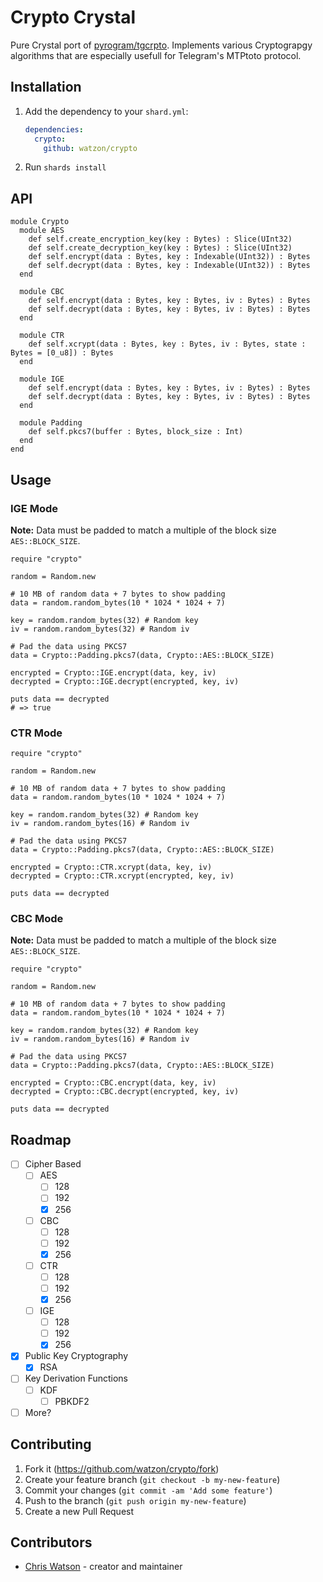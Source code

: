 # Crypto Crystal

Pure Crystal port of [pyrogram/tgcrpto](https://github.com/pyrogram/tgcrpto). Implements various Cryptograpgy algorithms that are especially usefull for Telegram's MTPtoto protocol.

## Installation

1. Add the dependency to your `shard.yml`:

   ```yaml
   dependencies:
     crypto:
       github: watzon/crypto
   ```

2. Run `shards install`

## API

```crystal
module Crypto
  module AES
    def self.create_encryption_key(key : Bytes) : Slice(UInt32)
    def self.create_decryption_key(key : Bytes) : Slice(UInt32)
    def self.encrypt(data : Bytes, key : Indexable(UInt32)) : Bytes
    def self.decrypt(data : Bytes, key : Indexable(UInt32)) : Bytes
  end

  module CBC
    def self.encrypt(data : Bytes, key : Bytes, iv : Bytes) : Bytes
    def self.decrypt(data : Bytes, key : Bytes, iv : Bytes) : Bytes
  end

  module CTR
    def self.xcrypt(data : Bytes, key : Bytes, iv : Bytes, state : Bytes = [0_u8]) : Bytes
  end

  module IGE
    def self.encrypt(data : Bytes, key : Bytes, iv : Bytes) : Bytes
    def self.decrypt(data : Bytes, key : Bytes, iv : Bytes) : Bytes
  end

  module Padding
    def self.pkcs7(buffer : Bytes, block_size : Int)
  end
end
```

## Usage

### IGE Mode

**Note:** Data must be padded to match a multiple of the block size `AES::BLOCK_SIZE`.

```crystal
require "crypto"

random = Random.new

# 10 MB of random data + 7 bytes to show padding
data = random.random_bytes(10 * 1024 * 1024 + 7)

key = random.random_bytes(32) # Random key
iv = random.random_bytes(32) # Random iv

# Pad the data using PKCS7
data = Crypto::Padding.pkcs7(data, Crypto::AES::BLOCK_SIZE)

encrypted = Crypto::IGE.encrypt(data, key, iv)
decrypted = Crypto::IGE.decrypt(encrypted, key, iv)

puts data == decrypted
# => true
```

### CTR Mode

```crystal
require "crypto"

random = Random.new

# 10 MB of random data + 7 bytes to show padding
data = random.random_bytes(10 * 1024 * 1024 + 7)

key = random.random_bytes(32) # Random key
iv = random.random_bytes(16) # Random iv

# Pad the data using PKCS7
data = Crypto::Padding.pkcs7(data, Crypto::AES::BLOCK_SIZE)

encrypted = Crypto::CTR.xcrypt(data, key, iv)
decrypted = Crypto::CTR.xcrypt(encrypted, key, iv)

puts data == decrypted
```

### CBC Mode

**Note:** Data must be padded to match a multiple of the block size `AES::BLOCK_SIZE`.

```crystal
require "crypto"

random = Random.new

# 10 MB of random data + 7 bytes to show padding
data = random.random_bytes(10 * 1024 * 1024 + 7)

key = random.random_bytes(32) # Random key
iv = random.random_bytes(16) # Random iv

# Pad the data using PKCS7
data = Crypto::Padding.pkcs7(data, Crypto::AES::BLOCK_SIZE)

encrypted = Crypto::CBC.encrypt(data, key, iv)
decrypted = Crypto::CBC.decrypt(encrypted, key, iv)

puts data == decrypted
```

## Roadmap

- [ ] Cipher Based
  - [ ] AES
    - [ ] 128
    - [ ] 192
    - [x] 256
  - [ ] CBC
    - [ ] 128
    - [ ] 192
    - [x] 256
  - [ ] CTR
    - [ ] 128
    - [ ] 192
    - [x] 256
  - [ ] IGE
    - [ ] 128
    - [ ] 192
    - [x] 256
- [x] Public Key Cryptography
  - [x] RSA
- [ ] Key Derivation Functions
  - [ ] KDF
    - [ ] PBKDF2
- [ ] More?

## Contributing

1. Fork it (<https://github.com/watzon/crypto/fork>)
2. Create your feature branch (`git checkout -b my-new-feature`)
3. Commit your changes (`git commit -am 'Add some feature'`)
4. Push to the branch (`git push origin my-new-feature`)
5. Create a new Pull Request

## Contributors

- [Chris Watson](https://github.com/watzon) - creator and maintainer
